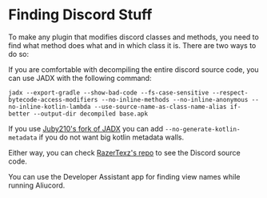 # Finding Discord Stuff

To make any plugin that modifies discord classes and methods, you need to find what method does what and in which class it is. There are two ways to do so:

If you are comfortable with decompiling the entire discord source code, you can use JADX with the following command:

```
jadx --export-gradle --show-bad-code --fs-case-sensitive --respect-bytecode-access-modifiers --no-inline-methods --no-inline-anonymous --no-inline-kotlin-lambda --use-source-name-as-class-name-alias if-better --output-dir decompiled base.apk
```

If you use [Juby210's fork of JADX](https://github.com/Aliucord/jadx) you can add `--no-generate-kotlin-metadata` if you do not want big kotlin metadata walls.

Either way, you can check [RazerTexz's repo](https://github.com/RazerTexz/Discord-JADX) to see the Discord source code.

You can use the Developer Assistant app for finding view names while running Aliucord.
